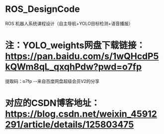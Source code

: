 # ROS_DesignCode
 ROS 机器人系统课程设计（自主导航+YOLO目标检测+语音播报）
# 注：YOLO_weights网盘下载链接：https://pan.baidu.com/s/1wQHcdP5kQWm8qL_qxqhPdw?pwd=o7fp
提取码：o7fp --来自百度网盘超级会员V2的分享

# 对应的CSDN博客地址：https://blog.csdn.net/weixin_45912291/article/details/125803475
